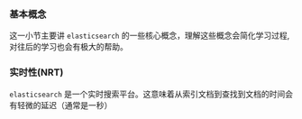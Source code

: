 ### 基本概念
这一小节主要讲 `elasticsearch` 的一些核心概念，理解这些概念会简化学习过程,对往后的学习也会有极大的帮助。

### 实时性(NRT)
`elasticsearch` 是一个实时搜索平台。这意味着从索引文档到查找到文档的时间会有轻微的延迟（通常是一秒）
